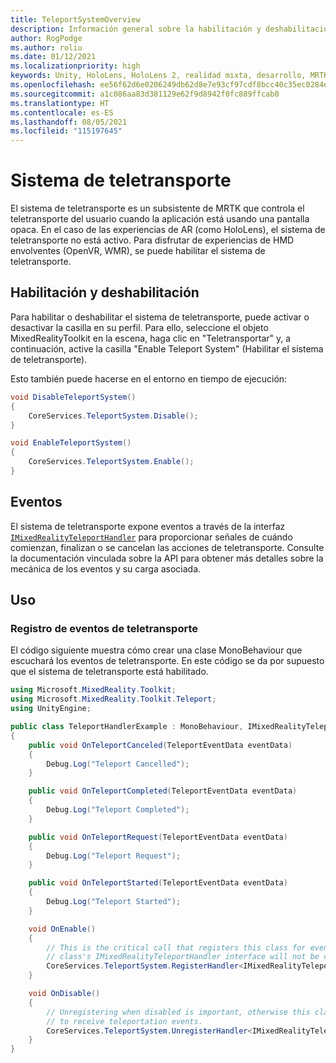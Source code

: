 ```yaml
---
title: TeleportSystemOverview
description: Información general sobre la habilitación y deshabilitación del sistema de teletransporte en MRTK
author: RogPodge
ms.author: roliu
ms.date: 01/12/2021
ms.localizationpriority: high
keywords: Unity, HoloLens, HoloLens 2, realidad mixta, desarrollo, MRTK, sistema de teletransporte
ms.openlocfilehash: ee56f62d6e0206249db62d8e7e93cf97cdf8bcc40c35ec0284ebae319870f8ee
ms.sourcegitcommit: a1c086aa83d381129e62f9d8942f0fc889ffcab0
ms.translationtype: HT
ms.contentlocale: es-ES
ms.lasthandoff: 08/05/2021
ms.locfileid: "115197645"
---
```

# <a name="teleport-system"></a>Sistema de teletransporte

El sistema de teletransporte es un subsistente de MRTK que controla el teletransporte del usuario cuando la aplicación está usando una pantalla opaca. En el caso de las experiencias de AR (como HoloLens), el sistema de teletransporte no está activo. Para disfrutar de experiencias de HMD envolventes (OpenVR, WMR), se puede habilitar el sistema de teletransporte.

## <a name="enabling-and-disabling"></a>Habilitación y deshabilitación

Para habilitar o deshabilitar el sistema de teletransporte, puede activar o desactivar la casilla en su perfil.
Para ello, seleccione el objeto MixedRealityToolkit en la escena, haga clic en "Teletransportar" y, a continuación, active la casilla "Enable Teleport System" (Habilitar el sistema de teletransporte).

Esto también puede hacerse en el entorno en tiempo de ejecución:

```c#
void DisableTeleportSystem()
{
    CoreServices.TeleportSystem.Disable();
}

void EnableTeleportSystem()
{
    CoreServices.TeleportSystem.Enable();
}
```

## <a name="events"></a>Eventos

El sistema de teletransporte expone eventos a través de la interfaz [`IMixedRealityTeleportHandler`](xref:Microsoft.MixedReality.Toolkit.Teleport.IMixedRealityTeleportHandler) para proporcionar señales de cuándo comienzan, finalizan o se cancelan las acciones de teletransporte.
Consulte la documentación vinculada sobre la API para obtener más detalles sobre la mecánica de los eventos y su carga asociada.

## <a name="usage"></a>Uso

### <a name="how-to-register-for-teleportation-events"></a>Registro de eventos de teletransporte

El código siguiente muestra cómo crear una clase MonoBehaviour que escuchará los eventos de teletransporte. En este código se da por supuesto que el sistema de teletransporte está habilitado.

```c#
using Microsoft.MixedReality.Toolkit;
using Microsoft.MixedReality.Toolkit.Teleport;
using UnityEngine;

public class TeleportHandlerExample : MonoBehaviour, IMixedRealityTeleportHandler
{
    public void OnTeleportCanceled(TeleportEventData eventData)
    {
        Debug.Log("Teleport Cancelled");
    }

    public void OnTeleportCompleted(TeleportEventData eventData)
    {
        Debug.Log("Teleport Completed");
    }

    public void OnTeleportRequest(TeleportEventData eventData)
    {
        Debug.Log("Teleport Request");
    }

    public void OnTeleportStarted(TeleportEventData eventData)
    {
        Debug.Log("Teleport Started");
    }

    void OnEnable()
    {
        // This is the critical call that registers this class for events. Without this
        // class's IMixedRealityTeleportHandler interface will not be called.
        CoreServices.TeleportSystem.RegisterHandler<IMixedRealityTeleportHandler>(this);
    }

    void OnDisable()
    {
        // Unregistering when disabled is important, otherwise this class will continue
        // to receive teleportation events.
        CoreServices.TeleportSystem.UnregisterHandler<IMixedRealityTeleportHandler>(this);
    }
}
```
